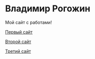 # Владимир Рогожин
Мой сайт с работами!

[Первый сайт](https://manfbu.github.io/Krasnodar%20Pools/ "сайт с бассейнами")

[Второй сайт](https://manfbu.github.io/flowersDev/ "сайт с цветами")

[Третий сайт](https://manfbu.github.io/interierDes/ "дизайн интерьера")
